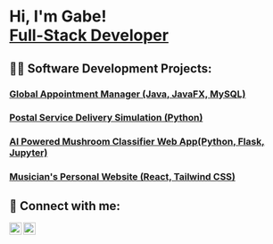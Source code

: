<h1>Hi, I'm Gabe! <br/><a href="https://github.com/gabesabella">Full-Stack Developer</a>
<h2>👨‍💻 Software Development Projects:</h2>

 <h3> <a href="https://github.com/gabesabella/Scheduling_Solutions">Global Appointment Manager (Java, JavaFX, MySQL)</a></h3>
 <h3> <a href="https://github.com/gabesabella/C950">Postal Service Delivery Simulation (Python)</a></h3>
 <h3> <a href="https://github.com/gabesabella/Comp_Sci_Capstone">AI Powered Mushroom Classifier Web App(Python, Flask, Jupyter)</a></h3>
 <h3> <a href="https://hayleysabella.live/">Musician's Personal Website (React, Tailwind CSS)</a></h3>

<h2>🤳 Connect with me:</h2>
 <a href="https://www.linkedin.com/in/gabriel-sabella-188311260/">
  <img align="left" alt="GabeSabella | GitHub" width="22px" src="https://cdn.jsdelivr.net/npm/simple-icons@v3/icons/github.svg" />
 </a>

<img align="left" alt="GabeSabella | LinkedIn" width="22px" src="https://cdn.jsdelivr.net/npm/simple-icons@v3/icons/linkedin.svg" />
